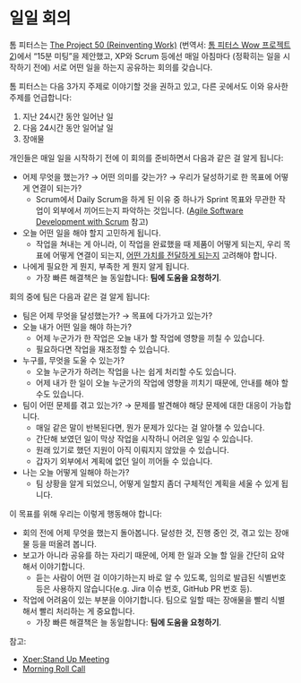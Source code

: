 # 일일 회의

톰 피터스는
[The Project 50 (Reinventing Work)](https://j.mp/3paC7se)
(번역서:
[톰 피터스 Wow 프로젝트 2](https://j.mp/30GnzHt))에서
“15분 미팅”을 제안했고,
XP와 Scrum 등에선 매일 아침마다 (정확히는 일을 시작하기 전에)
서로 어떤 일을 하는지 공유하는 회의를 갖습니다.

톰 피터스는 다음 3가지 주제로 이야기할 것을 권하고 있고,
다른 곳에서도 이와 유사한 주제를 언급합니다:

1. 지난 24시간 동안 일어난 일
1. 다음 24시간 동안 일어날 일
1. 장애물

개인들은 매일 일을 시작하기 전에 이 회의를 준비하면서
다음과 같은 걸 알게 됩니다:

- 어제 무엇을 했는가? → 어떤 의미를 갖는가?
  → 우리가 달성하기로 한 목표에 어떻게 연결이 되는가?
  - Scrum에서 Daily Scrum을 하게 된 이유 중 하나가
    Sprint 목표와 무관한 작업이 외부에서 끼어드는지 파악하는 것입니다.
    ([Agile Software Development with Scrum](https://j.mp/3yIRvzj)
    참고)
- 오늘 어떤 일을 해야 할지 고민하게 됩니다.
  - 작업을 쳐내는 게 아니라, 이 작업을 완료했을 때 제품이 어떻게 되는지,
    우리 목표에 어떻게 연결이 되는지,
    [어떤 가치를 전달하게 되는지](https://bit.ly/4fCLYPK)
    고려해야 합니다.
- 나에게 필요한 게 뭔지, 부족한 게 뭔지 알게 됩니다.
  - 가장 빠른 해결책은 늘 동일합니다: **팀에 도움을 요청하기**.

회의 중에 팀은 다음과 같은 걸 알게 됩니다:

- 팀은 어제 무엇을 달성했는가? → 목표에 다가가고 있는가?
- 오늘 내가 어떤 일을 해야 하는가?
  - 어제 누군가가 한 작업은 오늘 내가 할 작업에 영향을 끼칠 수 있습니다.
  - 필요하다면 작업을 재조정할 수 있습니다.
- 누구를, 무엇을 도울 수 있는가?
  - 오늘 누군가가 하려는 작업을 나는 쉽게 처리할 수도 있습니다.
  - 어제 내가 한 일이 오늘 누군가의 작업에 영향을 끼치기 때문에,
  안내를 해야 할 수도 있습니다.
- 팀이 어떤 문제를 겪고 있는가?
  → 문제를 발견해야 해당 문제에 대한 대응이 가능합니다.
  - 매일 같은 말이 반복된다면, 뭔가 문제가 있다는 걸 알아챌 수 있습니다.
  - 간단해 보였던 일이 막상 작업을 시작하니 어려운 일일 수 있습니다.
  - 원래 있기로 했던 지원이 아직 이뤄지지 않았을 수 있습니다.
  - 갑자기 외부에서 계획에 없던 일이 끼어들 수 있습니다.
- 나는 오늘 어떻게 일해야 하는가?
  - 팀 상황을 알게 되었으니,
  어떻게 일할지 좀더 구체적인 계획을 세울 수 있게 됩니다.

이 목표를 위해 우리는 이렇게 행동해야 합니다:

- 회의 전에 어제 무엇을 했는지 돌아봅니다.
  달성한 것, 진행 중인 것, 겪고 있는 장애물 등을 떠올려 봅니다.
- 보고가 아니라 공유를 하는 자리기 때문에,
  어제 한 일과 오늘 할 일을 간단히 요약해서 이야기합니다.
  - 듣는 사람이 어떤 걸 이야기하는지 바로 알 수 있도록,
  임의로 발급된 식별번호 등은 사용하지
  않습니다(e.g. Jira 이슈 번호, GitHub PR 번호 등).
- 작업에 어려움이 있는 부분을 이야기합니다.
  팀으로 일할 때는 장애물을 빨리 식별해서 빨리 처리하는 게 중요합니다.
  - 가장 빠른 해결책은 늘 동일합니다: **팀에 도움을 요청하기**.

참고:

- [Xper:Stand Up Meeting](https://j.mp/3e4BytU)
- [Morning Roll Call](https://j.mp/3JrhMY7)
